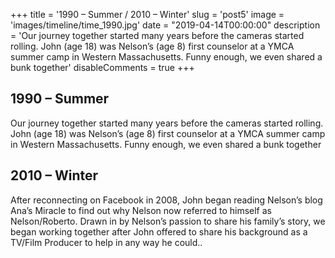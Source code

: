 +++
title = '1990 – Summer / 2010 – Winter'
slug = 'post5'
image = 'images/timeline/time_1990.jpg'
date = "2019-04-14T00:00:00"
description = 'Our journey together started many years before the cameras started rolling. John (age 18) was Nelson’s (age 8) first counselor at a YMCA summer camp in Western Massachusetts. Funny enough, we even shared a bunk together'
disableComments = true
+++ 

## 1990 – Summer

Our journey together started many years before the cameras started rolling. John (age 18) was Nelson’s (age 8) first counselor at a YMCA summer camp in Western Massachusetts. Funny enough, we even shared a bunk together

## 2010 – Winter

After reconnecting on Facebook in 2008, John began reading Nelson’s blog Ana’s Miracle to find out why Nelson now referred to himself as Nelson/Roberto. Drawn in by Nelson’s passion to share his family’s story, we began working together after John offered to share his background as a TV/Film Producer to help in any way he could..